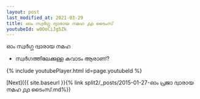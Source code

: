 ```yaml
---
layout: post
last_modified_at: 2021-03-29
title: ഓം സ്വർഗ്ഗ ദ്വാരായ നമഹ ൧൧ ടൈംസ്
youtubeId: w0OoCiJg5Zk
---
```

 
 
 ഓം സ്വർഗ്ഗ ദ്വാരായ നമഹ 
 
 -  സ്വർഗത്തിലേക്കുള്ള കവാടം ആരാണ്? 
 
  
 
  
 
 
 
 
 
 


{% include youtubePlayer.html id=page.youtubeId %}
 
[Next]({{ site.baseurl }}{% link  split2/_posts/2015-01-27-ഓം പ്രജാ ദ്വാരായ നമഹ ൧൧ ടൈംസ്.md%})
 
